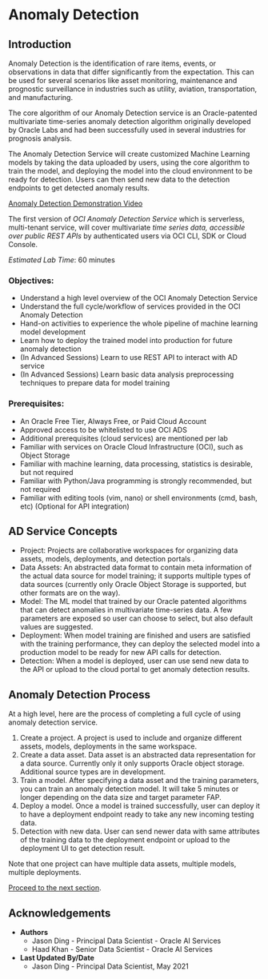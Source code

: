 # Anomaly Detection

## Introduction

Anomaly Detection is the identification of rare items, events, or observations in data that differ significantly from the expectation. This can be used for several scenarios like asset monitoring, maintenance and prognostic surveillance in industries such as utility, aviation, transportation, and manufacturing.

The core algorithm of our Anomaly Detection service is an Oracle-patented multivariate time-series anomaly detection algorithm originally developed by Oracle Labs and had been successfully used in several industries for prognosis analysis.

The Anomaly Detection Service will create customized Machine Learning models by taking the data uploaded by users, using the core algorithm to train the model, and deploying the model into the cloud environment to be ready for detection. Users can then send new data to the detection endpoints to get detected anomaly results.

[Anomaly Detection Demonstration Video](youtube:aL_05XKProc)


The first version of *OCI Anomaly Detection Service* which is serverless, multi-tenant service, will cover multivariate *time series data, accessible over public REST APIs* by authenticated users via OCI CLI, SDK or Cloud Console.

*Estimated Lab Time*: 60 minutes

### Objectives:

* Understand a high level overview of the OCI Anomaly Detection Service
* Understand the full cycle/workflow of services provided in the OCI Anomaly Detection
* Hand-on activities to experience the whole pipeline of machine learning model development
* Learn how to deploy the trained model into production for future anomaly detection
* (In Advanced Sessions) Learn to use REST API to interact with AD service
* (In Advanced Sessions) Learn basic data analysis preprocessing techniques to prepare data for model training

### Prerequisites:
* An Oracle Free Tier, Always Free, or Paid Cloud Account
* Approved access to be whitelisted to use OCI ADS
* Additional prerequisites (cloud services) are mentioned per lab
* Familiar with services on Oracle Cloud Infrastructure (OCI), such as Object Storage
* Familiar with machine learning, data processing, statistics is desirable, but not required
* Familiar with Python/Java programming is strongly recommended, but not required
* Familiar with editing tools (vim, nano) or shell environments (cmd, bash, etc) (Optional for API integration)

## AD Service Concepts
* Project: Projects are collaborative workspaces for organizing data assets, models, deployments, and detection portals .
* Data Assets: An abstracted data format to contain meta information of the actual data source for model training; it supports multiple types of data sources (currently only Oracle Object Storage is supported, but other formats are on the way).
* Model: The ML model that trained by our Oracle patented algorithms that can detect anomalies in multivariate time-series data. A few parameters are exposed so user can choose to select, but also default values are suggested.
* Deployment: When model training are finished and users are satisfied with the training performance, they can deploy the selected model into a production model to be ready for new API calls for detection.
* Detection: When a model is deployed, user can use send new data to the API or upload to the cloud portal to get anomaly detection results.

## Anomaly Detection Process

At a high level, here are the process of completing a full cycle of using anomaly detection service.

1. Create a project. A project is used to include and organize different assets, models, deployments in the same workspace.
2. Create a data asset. Data asset is an abstracted data representation for a data source. Currently only it only supports Oracle object storage. Additional source types are in development.
3. Train a model. After specifying a data asset and the training parameters, you can train an anomaly detection model. It will take 5 minutes or longer depending on the data size and target parameter FAP.
4. Deploy a model. Once a model is trained successfully, user can deploy it to have a deployment endpoint ready to take any new incoming testing data.
5. Detection with new data. User can send newer data with same attributes of the training data to the deployment endpoint or upload to the deployment UI to get detection result.

Note that one project can have multiple data assets, multiple models, multiple deployments.

[Proceed to the next section](#next).

## Acknowledgements
* **Authors**
    * Jason Ding - Principal Data Scientist - Oracle AI Services
    * Haad Khan - Senior Data Scientist - Oracle AI Services
* **Last Updated By/Date**
    * Jason Ding - Principal Data Scientist, May 2021
